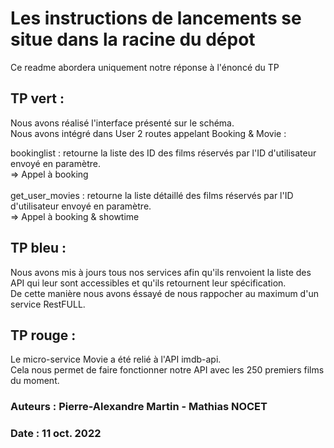 # Les instructions de lancements se situe dans la racine du dépot
Ce readme abordera uniquement notre réponse à l'énoncé du TP

## TP vert : 
Nous avons réalisé l'interface présenté sur le schéma.</br>
Nous avons intégré dans User 2 routes appelant Booking & Movie :</br>

bookinglist : retourne la liste des ID des films réservés par l'ID d'utilisateur envoyé en paramètre.</br>
    => Appel à booking</br>
</br>
get_user_movies : retourne la liste détaillé des films réservés par l'ID d'utilisateur envoyé en paramètre.</br>
    => Appel à booking & showtime</br>

## TP bleu : 
Nous avons mis à jours tous nos services afin qu'ils renvoient la liste des API qui leur sont accessibles et qu'ils retournent leur spécification.</br>
De cette manière nous avons éssayé de nous rappocher au maximum d'un service RestFULL.

## TP rouge : 

Le micro-service Movie a été relié à l'API imdb-api.</br>
Cela nous permet de faire fonctionner notre API avec les 250 premiers films du moment.

### Auteurs : Pierre-Alexandre Martin - Mathias NOCET
### Date : 11 oct. 2022